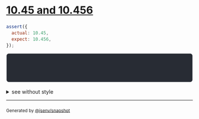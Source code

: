 # [10.45 and 10.456](../../number.test.js#L23)

```js
assert({
  actual: 10.45,
  expect: 10.456,
});
```

![img](throw.svg)

<details>
  <summary>see without style</summary>

```console
AssertionError: actual and expect are different

actual: 10.45
expect: 10.456
```

</details>

---

<sub>
  Generated by <a href="https://github.com/jsenv/core/tree/main/packages/independent/snapshot">@jsenv/snapshot</a>
</sub>